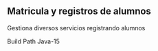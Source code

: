 ## Matricula y registros de alumnos

Gestiona diversos servicios registrando alumnos

Build Path Java-15
